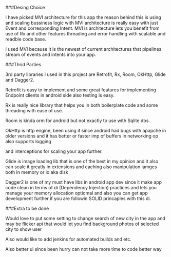 ###Desing Choice

I have picked MVI architecture for this app the reason behind this is using and scaling bussiness logic
with MVI architecture is really easy with just Event and corresponding Intent. MVI is architecture lets you
benefit from use of Rx and other features threading and error handling with scalable and readble code base.

I used MVI because it is the newest of current architectures that pipelines stream of events and intents into your app.

###Thrid Parties

3rd party libraries I used in this project are Retrofit, Rx, Room, OkHttp, Glide and Dagger2.

Retrofit is easy to implement and some great features for implementing Endpoint clients in android side also testing is easy.

Rx is really nice library that helps you in both boilerplate code and some threading with ease of use.

Room is kinda orm for android but not exactly to use with Sqlite dbs.

OkHttp is http engine, been using it since android had bugs with apapche in older versions and it has better or faster imp of buffers in networking op also supports logging

and interceptions for scaling your app further.

Glide is image loading lib that is one of the best in my opinion and it also can scale it greatly in extensions and caching also manipulation iamges both in memory or io aka disk

Dagger2 is one of my must have libs in android app dev since it make app code clean in terms of di (Dependency Injection) practices and lets you manage your memory allocation optiomal
and also you can get app development further if you are followin SOLID princaples with this di.

###Extra to be done

Would love to put some setting to change search of new city in the app and may be flicker api that would let you find background photos of selected city to show user

Also would like to add jenkins for automated builds and etc.

Also better ui since been hurry can not take more time to code better way

